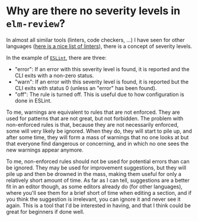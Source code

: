 # Why are there no severity levels in `elm-review`?

In almost all similar tools (linters, code checkers, ...) I have seen for other languages ([here is a nice list of linters](https://github.com/caramelomartins/awesome-linters)), there is a concept of severity levels.

In the example of [`ESLint`](https://eslint.org), there are three:
- "error": If an error with this severity level is found, it is reported and the CLI exits with a non-zero status.
- "warn": If an error with this severity level is found, it is reported but the CLI exits with status 0 (unless an "error" has been found).
- "off": The rule is turned off. This is useful due to how configuration is done in ESLint.

To me, warnings are equivalent to rules that are not enforced. They are used for patterns that are not great, but not forbidden. The problem with non-enforced rules is that, because they are not necessarily enforced, some will very likely be ignored. When they do, they will start to pile up, and after some time, they will form a mass of warnings that no one looks at but that everyone find dangerous or concerning, and in which no one sees the new warnings appear anymore.

To me, non-enforced rules should not be used for potential errors than can be ignored. They may be used for improvement suggestions, but they will pile up and then be drowned in the mass, making them useful for only a relatively short amount of time. As far as I can tell, suggestions are a better fit in an editor though, as some editors already do (for other languages), where you'll see them for a brief short of time when editing a section, and if you think the suggestion is irrelevant, you can ignore it and never see it again. This is a tool that I'd be interested in having, and that I think could be great for beginners if done well.
